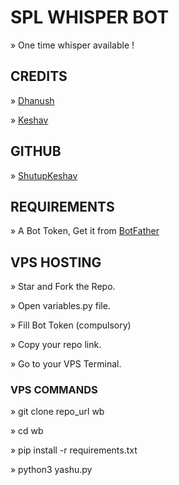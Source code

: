 # SPL WHISPER BOT

» One time whisper available !

## CREDITS

» [Dhanush](https://t.me/C_S_M_KING)

» [Keshav](https://t.me/North_Yankton)

## GITHUB

» [ShutupKeshav](https://github.com/ShutupKeshav)

## REQUIREMENTS

» A Bot Token, Get it from [BotFather](https://t.me/BOTFATHER)

## VPS HOSTING

» Star and Fork the Repo.

» Open variables.py file.

» Fill Bot Token (compulsory)

» Copy your repo link.

» Go to your VPS Terminal.

### VPS COMMANDS

» git clone repo_url wb

» cd wb

» pip install -r requirements.txt

» python3 yashu.py
